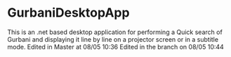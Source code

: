 # GurbaniDesktopApp
This is an .net based desktop application for performing a Quick search of Gurbani and displaying it line by line on a projector screen or in a subtitle mode.
Edited in Master at 08/05 10:36
Edited in the branch on 08/05 10:44
